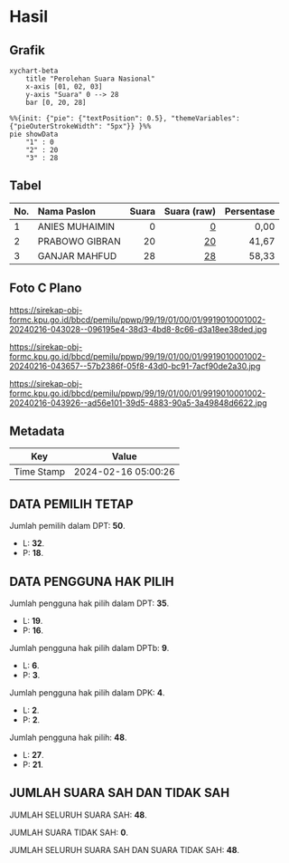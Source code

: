# Hasil

## Grafik

```mermaid
xychart-beta
    title "Perolehan Suara Nasional"
    x-axis [01, 02, 03]
    y-axis "Suara" 0 --> 28
    bar [0, 20, 28]
```

```mermaid
%%{init: {"pie": {"textPosition": 0.5}, "themeVariables": {"pieOuterStrokeWidth": "5px"}} }%%
pie showData
    "1" : 0
    "2" : 20
    "3" : 28
```

## Tabel

| No. | Nama Paslon    | Suara | Suara (raw) | Persentase |
|:--- |:-------------- | -----:| -----------:| ----------:|
| 1   | ANIES MUHAIMIN | 0     | [0][p-1]    | 0,00       |
| 2   | PRABOWO GIBRAN | 20    | [20][p-2]   | 41,67      |
| 3   | GANJAR MAHFUD  | 28    | [28][p-3]   | 58,33      |


[p-1]: https://github.com/gigit-pemilu/pemilu-2024/blob/main/pilpres/hitung-suara/sub/99-luar-negeri/sub/19-bogota-kolombia/sub/01-bogota-kolombia/sub/0001-bogota-kolombia/sub/002-tps-001/sub/paslon-1.txt
[p-2]: https://github.com/gigit-pemilu/pemilu-2024/blob/main/pilpres/hitung-suara/sub/99-luar-negeri/sub/19-bogota-kolombia/sub/01-bogota-kolombia/sub/0001-bogota-kolombia/sub/002-tps-001/sub/paslon-2.txt
[p-3]: https://github.com/gigit-pemilu/pemilu-2024/blob/main/pilpres/hitung-suara/sub/99-luar-negeri/sub/19-bogota-kolombia/sub/01-bogota-kolombia/sub/0001-bogota-kolombia/sub/002-tps-001/sub/paslon-3.txt

## Foto C Plano

https://sirekap-obj-formc.kpu.go.id/bbcd/pemilu/ppwp/99/19/01/00/01/9919010001002-20240216-043028--096195e4-38d3-4bd8-8c66-d3a18ee38ded.jpg

https://sirekap-obj-formc.kpu.go.id/bbcd/pemilu/ppwp/99/19/01/00/01/9919010001002-20240216-043657--57b2386f-05f8-43d0-bc91-7acf90de2a30.jpg

https://sirekap-obj-formc.kpu.go.id/bbcd/pemilu/ppwp/99/19/01/00/01/9919010001002-20240216-043926--ad56e101-39d5-4883-90a5-3a49848d6622.jpg


## Metadata

| Key        | Value               |
| ---------- | ------------------- |
| Time Stamp | 2024-02-16 05:00:26 |


## DATA PEMILIH TETAP

Jumlah pemilih dalam DPT: **50**.
 * L: **32**.
 * P: **18**.

## DATA PENGGUNA HAK PILIH

Jumlah pengguna hak pilih dalam DPT: **35**.
 * L: **19**.
 * P: **16**.

Jumlah pengguna hak pilih dalam DPTb: **9**.
 * L: **6**.
 * P: **3**.

Jumlah pengguna hak pilih dalam DPK: **4**.
 * L: **2**.
 * P: **2**.

Jumlah pengguna hak pilih: **48**.
 * L: **27**.
 * P: **21**.

## JUMLAH SUARA SAH DAN TIDAK SAH

JUMLAH SELURUH SUARA SAH: **48**.

JUMLAH SUARA TIDAK SAH: **0**.

JUMLAH SELURUH SUARA SAH DAN SUARA TIDAK SAH: **48**.


